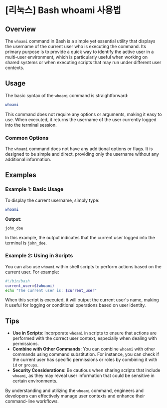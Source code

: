 # [리눅스] Bash whoami 사용법

## Overview
The `whoami` command in Bash is a simple yet essential utility that displays the username of the current user who is executing the command. Its primary purpose is to provide a quick way to identify the active user in a multi-user environment, which is particularly useful when working on shared systems or when executing scripts that may run under different user contexts.

## Usage
The basic syntax of the `whoami` command is straightforward:

```bash
whoami
```

This command does not require any options or arguments, making it easy to use. When executed, it returns the username of the user currently logged into the terminal session.

### Common Options
The `whoami` command does not have any additional options or flags. It is designed to be simple and direct, providing only the username without any additional information.

## Examples

### Example 1: Basic Usage
To display the current username, simply type:

```bash
whoami
```

**Output:**
```
john_doe
```
In this example, the output indicates that the current user logged into the terminal is `john_doe`.

### Example 2: Using in Scripts
You can also use `whoami` within shell scripts to perform actions based on the current user. For example:

```bash
#!/bin/bash
current_user=$(whoami)
echo "The current user is: $current_user"
```

When this script is executed, it will output the current user's name, making it useful for logging or conditional operations based on user identity.

## Tips
- **Use in Scripts**: Incorporate `whoami` in scripts to ensure that actions are performed with the correct user context, especially when dealing with permissions.
- **Combine with Other Commands**: You can combine `whoami` with other commands using command substitution. For instance, you can check if the current user has specific permissions or roles by combining it with `id` or `groups`.
- **Security Considerations**: Be cautious when sharing scripts that include `whoami`, as they may reveal user information that could be sensitive in certain environments.

By understanding and utilizing the `whoami` command, engineers and developers can effectively manage user contexts and enhance their command-line workflows.
